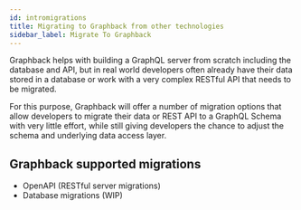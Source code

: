```yaml
---
id: intromigrations
title: Migrating to Graphback from other technologies
sidebar_label: Migrate To Graphback
---
```


Graphback helps with building a GraphQL server from scratch including the database and API,
but in real world developers often already have their data stored in a database or work 
with a very complex RESTful API that needs to be migrated. 

For this purpose, Graphback will offer a number of migration options that allow developers to 
migrate their data or REST API to a GraphQL Schema with very little effort, while still giving developers 
the chance to adjust the schema and underlying data access layer. 

## Graphback supported migrations

- OpenAPI (RESTful server migrations)
- Database migrations (WIP)
